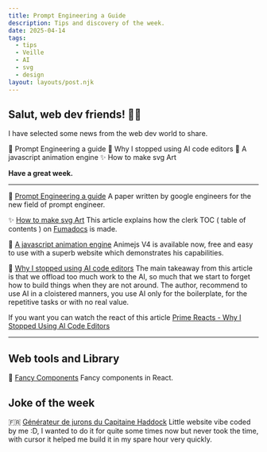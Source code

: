```yaml
---
title: Prompt Engineering a Guide
description: Tips and discovery of the week.
date: 2025-04-14
tags:
  - tips
  - Veille
  - AI
  - svg
  - design
layout: layouts/post.njk
---
```


## Salut, web dev friends! 🧑‍💻

I have selected some news  from the web dev world to share.

📗 Prompt Engineering a guide
🤖 Why I stopped using AI code editors
🤯 A javascript animation engine
✨ How to make svg Art

**Have a great week.**

___

📗 [Prompt Engineering a guide](https://anara.com/chat-paper/acce7bff-b409-48a0-8f4e-d0a8f0d843ac)
A paper written by google engineers for the new field of prompt engineer.

✨ [How to make svg Art](https://fuma-nama.vercel.app/blog/svg-art)
This article explains how the clerk TOC ( table of contents ) on [Fumadocs](https://fumadocs.vercel.app/) is made.

🤯 [A javascript animation engine](https://animejs.com/)
Animejs V4 is available now, free and easy to use with a superb website which demonstrates his capabilities.

🤖 [Why I stopped using AI code editors](https://lucianonooijen.com/blog/why-i-stopped-using-ai-code-editors/)
The main takeaway from this article is that we offload too much work to the AI, so much that we start to forget how to build things when they are not around. The author, recommend to use AI in a cloistered manners, you use AI only for the boilerplate, for the repetitive tasks or with no real value.

If you want you can watch the react of this article [Prime Reacts - Why I Stopped Using AI Code Editors](https://www.youtube.com/watch?v=y3_TY4K8hVE)

___

## Web tools and Library

💅 [Fancy Components](https://www.fancycomponents.dev/components)
Fancy components in React.

## Joke of the week

🇫🇷 [Générateur de jurons du Capitaine Haddock](https://haddock-fury.cocommit.fr/)
Little website vibe coded by me :D, I wanted to do it for quite some times now but never took the time, with cursor it helped me build it in my spare hour very quickly.
